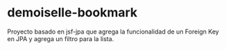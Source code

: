 demoiselle-bookmark
===================

Proyecto basado en jsf-jpa que agrega la funcionalidad de un Foreign Key en JPA y agrega un filtro para la lista.
